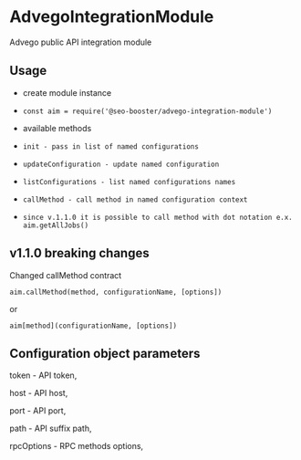 
# AdvegoIntegrationModule

Advego public API integration module

## Usage

* create module instance

*  ``` const aim = require('@seo-booster/advego-integration-module') ```

* available methods

*  ``` init - pass in list of named configurations ```

*  ``` updateConfiguration - update named configuration ```

*  ``` listConfigurations - list named configurations names ```

*  ``` callMethod - call method in named configuration context ```

*  ``` since v.1.1.0 it is possible to call method with dot notation e.x. aim.getAllJobs() ```

## v1.1.0 breaking changes
Changed callMethod contract

```aim.callMethod(method, configurationName, [options])```

or

```aim[method](configurationName, [options])```

## Configuration object parameters

token - API token,

host - API host,

port - API port,

path - API suffix path,

rpcOptions - RPC methods options,